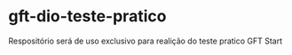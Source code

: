 # gft-dio-teste-pratico
Respositório será de uso exclusivo para realição do teste pratico GFT Start
